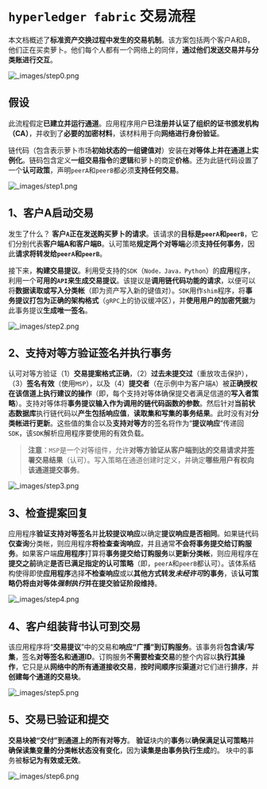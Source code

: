 # `hyperledger fabric` 交易流程

本文档概述了**标准资产交换过程中发生的交易机制**。该方案包括两个客户A和B，他们正在买卖萝卜。他们每个人都有一个网络上的同伴，**通过他们发送交易并与分类账进行交互**。

![_images/step0.png](https://hyperledger-fabric.readthedocs.io/en/latest/_images/step0.png)

## 假设

此流程假定**已建立并运行通道**。应用程序用户**已注册并认证了组织的证书颁发机构（CA）**，并收到了**必要的加密材料**，该材料用于向**网络进行身份验证**。

链代码（包含表示萝卜市场**初始状态的一组键值对**）安装在**对等体上并在通道上实例化**。链码包含定义**一组交易指令**的**逻辑**和萝卜的商定**价格**。还为此链代码设置了一个**认可政策**，声明`peerA`和`peerB`都必须**支持任何交易**。

![_images/step1.png](https://hyperledger-fabric.readthedocs.io/en/latest/_images/step1.png)

## 1、客户A启动交易

发生了什么？ **客户`A`正在发送购买萝卜的请求**。该请求的**目标是`peerA`和`peerB`**，它们分别代表**客户端A和客户端B**。认可策略**规定两个对等端**必须**支持任何事务**，因此**请求将转发给`peerA`和`peerB`**。

接下来，**构建交易提议**。利用受支持的`SDK`（`Node，Java，Python`）的**应用**程序，利用一个**可用的`API`**来生成**交易提议**。该提议是**调用链代码功能的请求**，以便可以将**数据读取或写入分类帐**（即为资产写入新的键值对）。`SDK`用作`shim`程序，将**事务提议打包为正确的架构格式**（`gRPC`上的协议缓冲区），并**使用用户的加密凭据**为此事务提议**生成唯一签名**。

![_images/step2.png](https://hyperledger-fabric.readthedocs.io/en/latest/_images/step2.png)

## 2、支持对等方验证签名并执行事务

认可对等方验证（1）**交易提案格式正确**，（2）**过去未提交过**（重放攻击保护），（3）**签名有效**（使用`MSP`），以及（4）**提交者**（在示例中为客户端`A`）被**正确授权在该信道上执行建议的操作**（即，每个支持对等体确保提交者满足信道的**写入者策略**）。支持对等体将**事务提议输入作为调用的链代码函数的参数**。然后针对**当前状态数据库**执行链代码以**产生包括响应值**，**读取集和写集的事务结果**。此时没有对**分类帐进行更新**。这些值的集合以及**支持对等方**的签名将作为“**提议响应**”传递回`SDK`，该`SDK`解析应用程序要使用的有效负载。

> **注意**：`MSP`是一个对等组件，允许**对等方验证从客户端到达的交易请求并签署交易结果**（认可）。写入策略在通道创建时定义，并确定**哪些用户有权向该通道提交事务**。

![_images/step3.png](https://hyperledger-fabric.readthedocs.io/en/latest/_images/step3.png)

## 3、检查提案回复

应用程序**验证支持对等签名**并**比较提议响应**以确定**提议响应是否相同**。如果链代码**仅查询**分类帐，则应用程序**将检查查询响应**，并且通常**不会将事务提交给订购服务**。如果客户端**应用程序**打算将**事务提交给订购服务**以**更新分类帐**，则应用程序在**提交之前**确定**是否已满足指定的认可策略**（即，`peerA`和`peerB`都认可）。该体系结构使得即使**应用程序**选择**不检查响应**或以**其他方式转发*未经许可*的事务**，该**认可策略仍将由对等体*强制执行*并在提交验证阶段维持**。

![_images/step4.png](https://hyperledger-fabric.readthedocs.io/en/latest/_images/step4.png)

## 4、客户组装背书认可到交易

该应用程序将“**交易提议**”中的交易和**响应“广播”到订购服务**。该事务将**包含读/写集**，签名**对等签名和通道ID**。订购服务**不需要检查交易**的整个内容以**执行其操作**，它只是从**网络中的所有通道接收交易**，**按时间顺序**按**渠道**对它们进行**排序**，并**创建每个通道的交易块**。

![_images/step5.png](https://hyperledger-fabric.readthedocs.io/en/latest/_images/step5.png)

## 5、交易已验证和提交

**交易块被“交付”到通道上的所有对等方**。 **验证**块内的**事务**以**确保满足认可策略**并**确保读集变量的分类帐状态没有变化**，因为**读集是由事务执行生成**的。 块中的事务被**标记为有效或无效**。

![_images/step6.png](https://hyperledger-fabric.readthedocs.io/en/latest/_images/step6.png)



